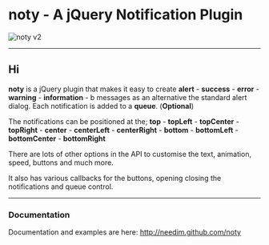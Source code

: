 # noty - A jQuery Notification Plugin

![noty v2](http://ned.im/noty-v2.png "noty v2")

***

## Hi

**noty** is a jQuery plugin that makes it easy to create **alert** - **success** - **error** - **warning** - **information** - b messages as an alternative the standard alert dialog. Each notification is added to a **queue**. (**Optional**)

The notifications can be positioned at the; 
**top** - **topLeft** - **topCenter** - **topRight** - **center** - **centerLeft** - **centerRight** - **bottom** - **bottomLeft** - **bottomCenter** - **bottomRight**

There are lots of other options in the API to customise the text, animation, speed, buttons and much more.

It also has various callbacks for the buttons, opening closing the notifications and queue control.

***

### Documentation

Documentation and examples are here: <http://needim.github.com/noty>